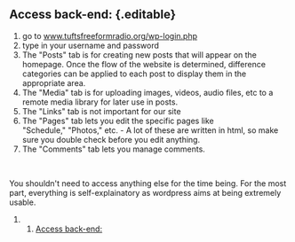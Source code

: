 Access back-end: {.editable}
----------------

1.  go to www.tuftsfreeformradio.org/wp-login.php
2.  type in your username and password
3.  The "Posts" tab is for creating new posts that will appear on the
    homepage. Once the flow of the website is determined, difference
    categories can be applied to each post to display them in the
    appropriate area.
4.  The "Media" tab is for uploading images, videos, audio files, etc to
    a remote media library for later use in posts.
5.  The "Links" tab is not important for our site
6.  The "Pages" tab lets you edit the specific pages like
    "Schedule," "Photos," etc. - A lot of these are written in html, so
    make sure you double check before you edit anything.
7.  The "Comments" tab lets you manage comments.

 

You shouldn't need to access anything else for the time being. For the
most part, everything is self-explainatory as wordpress aims at being
extremely usable.

1.  1. [Access back-end:](#Access_back-end:)

